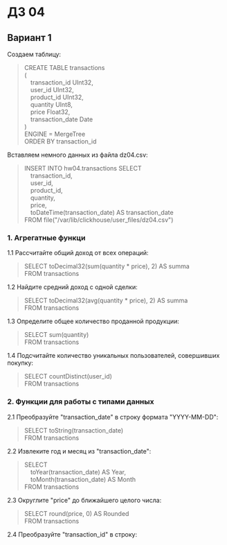 # ДЗ 04  
## Вариант 1  
Создаем таблицу:  
>CREATE TABLE transactions  
(  
    &emsp;transaction_id UInt32,  
    &emsp;user_id UInt32,  
    &emsp;product_id UInt32,  
    &emsp;quantity UInt8,  
    &emsp;price Float32,  
    &emsp;transaction_date Date  
)  
ENGINE = MergeTree  
ORDER BY transaction_id  

Вставляем немного данных из файла dz04.csv:  
>INSERT INTO hw04.transactions SELECT  
    &emsp;transaction_id,  
    &emsp;user_id,  
    &emsp;product_id,  
    &emsp;quantity,  
    &emsp;price,  
    &emsp;toDateTime(transaction_date) AS transaction_date  
FROM file("/var/lib/clickhouse/user_files/dz04.csv")

### 1. Агрегатные функци  
1.1 Рассчитайте общий доход от всех операций:  
>SELECT toDecimal32(sum(quantity * price), 2) AS summa  
FROM transactions

1.2 Найдите средний доход с одной сделки:  
>SELECT toDecimal32(avg(quantity * price), 2) AS summa  
FROM transactions

1.3 Определите общее количество проданной продукции:  
>SELECT sum(quantity)  
FROM transactions

1.4 Подсчитайте количество уникальных пользователей, совершивших покупку:  
>SELECT countDistinct(user_id)  
FROM transactions

### 2. Функции для работы с типами данных  
2.1 Преобразуйте "transaction_date" в строку формата "YYYY-MM-DD":  
>SELECT toString(transaction_date)  
FROM transactions

2.2 Извлеките год и месяц из "transaction_date":  
>SELECT  
    &emsp;toYear(transaction_date) AS Year,  
    &emsp;toMonth(transaction_date) AS Month  
FROM transactions  
  
2.3 Округлите "price" до ближайшего целого числа:  
>SELECT round(price, 0) AS Rounded  
FROM transactions

2.4 Преобразуйте "transaction_id" в строку:  
